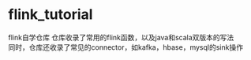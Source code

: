 # flink_tutorial
flink自学仓库
仓库收录了常用的flink函数，以及java和scala双版本的写法<br>
同时，仓库还收录了常见的connector，如kafka，hbase，mysql的sink操作

